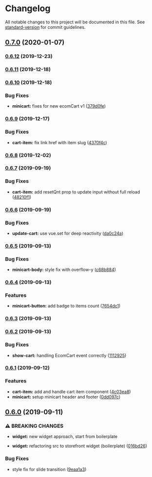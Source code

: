 # Changelog

All notable changes to this project will be documented in this file. See [standard-version](https://github.com/conventional-changelog/standard-version) for commit guidelines.

## [0.7.0](https://github.com/ecomclub/widget-minicart/compare/v0.6.12...v0.7.0) (2020-01-07)

### [0.6.12](https://github.com/ecomclub/widget-minicart/compare/v0.6.11...v0.6.12) (2019-12-23)

### [0.6.11](https://github.com/ecomclub/widget-minicart/compare/v0.6.10...v0.6.11) (2019-12-18)

### [0.6.10](https://github.com/ecomclub/widget-minicart/compare/v0.6.9...v0.6.10) (2019-12-18)


### Bug Fixes

* **minicart:** fixes for new ecomCart v1 ([379d0fe](https://github.com/ecomclub/widget-minicart/commit/379d0fe7c2cad1ea8115ab58af65221f3504ebec))

### [0.6.9](https://github.com/ecomclub/widget-minicart/compare/v0.6.8...v0.6.9) (2019-12-17)


### Bug Fixes

* **cart-item:** fix link href with item slug ([4370f4c](https://github.com/ecomclub/widget-minicart/commit/4370f4c3d3a29c2186aed7a36169b1072e6302c0))

### [0.6.8](https://github.com/ecomclub/widget-minicart/compare/v0.6.7...v0.6.8) (2019-12-02)

### [0.6.7](https://github.com/ecomclub/widget-minicart/compare/v0.6.6...v0.6.7) (2019-09-19)


### Bug Fixes

* **cart-item:** add resetQnt prop to update input without full reload ([48210f1](https://github.com/ecomclub/widget-minicart/commit/48210f1))

### [0.6.6](https://github.com/ecomclub/widget-minicart/compare/v0.6.5...v0.6.6) (2019-09-19)


### Bug Fixes

* **update-cart:** use vue.set for deep reactivity ([da0c24a](https://github.com/ecomclub/widget-minicart/commit/da0c24a))

### [0.6.5](https://github.com/ecomclub/widget-minicart/compare/v0.6.4...v0.6.5) (2019-09-13)


### Bug Fixes

* **minicart-body:** style fix with overflow-y ([c68b884](https://github.com/ecomclub/widget-minicart/commit/c68b884))

### [0.6.4](https://github.com/ecomclub/widget-minicart/compare/v0.6.3...v0.6.4) (2019-09-13)


### Features

* **minicart-button:** add badge to items count ([7654dc1](https://github.com/ecomclub/widget-minicart/commit/7654dc1))

### [0.6.3](https://github.com/ecomclub/widget-minicart/compare/v0.6.2...v0.6.3) (2019-09-13)

### [0.6.2](https://github.com/ecomclub/widget-minicart/compare/v0.6.1...v0.6.2) (2019-09-13)


### Bug Fixes

* **show-cart:** handling EcomCart event correctly ([1112925](https://github.com/ecomclub/widget-minicart/commit/1112925))

### [0.6.1](https://github.com/ecomclub/widget-minicart/compare/v0.6.0...v0.6.1) (2019-09-12)


### Features

* **cart-item:** add and handle cart item component ([4c03ea8](https://github.com/ecomclub/widget-minicart/commit/4c03ea8))
* **minicart:** setup minicart header and footer ([0dd097c](https://github.com/ecomclub/widget-minicart/commit/0dd097c))

## [0.6.0](https://github.com/ecomclub/widget-minicart/compare/v0.3.0...v0.6.0) (2019-09-11)


### ⚠ BREAKING CHANGES

* **widget:** new widget approach, start from boilerplate

* **widget:** refactoring src to storefront widget (boilerplate) ([016bd26](https://github.com/ecomclub/widget-minicart/commit/016bd26))


### Bug Fixes

* style fix for slide transition ([9eaa1a3](https://github.com/ecomclub/widget-minicart/commit/9eaa1a3))
